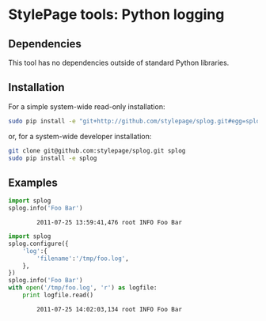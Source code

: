 # StylePage tools: Python logging

## Dependencies

This tool has no dependencies outside of standard Python libraries.

## Installation

For a simple system-wide read-only installation:

```bash
sudo pip install -e "git+http://github.com/stylepage/splog.git#egg=splog"
```

or, for a system-wide developer installation:

```bash
git clone git@github.com:stylepage/splog.git splog
sudo pip install -e splog
```

## Examples

```python
import splog
splog.info('Foo Bar')
```
            2011-07-25 13:59:41,476 root INFO Foo Bar

```python
import splog
splog.configure({
    'log':{
        'filename':'/tmp/foo.log',
    },
})
splog.info('Foo Bar')
with open('/tmp/foo.log', 'r') as logfile:
    print logfile.read()
```
            2011-07-25 14:02:03,134 root INFO Foo Bar